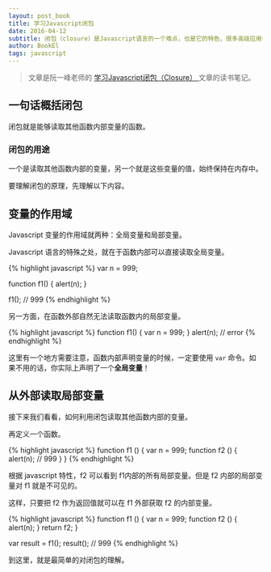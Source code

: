 ```yaml
---
layout: post_book
title: 学习Javascript闭包
date: 2016-04-12
subtitle: 闭包（closure）是Javascript语言的一个难点，也是它的特色，很多高级应用都要依靠闭包实现。
author: BookEl
tags: javascript
---
```


> 文章是阮一峰老师的 <a href="http://www.ruanyifeng.com/blog/2009/08/learning_javascript_closures.html" class="external-link" target="_blank"> 学习Javascript闭包（Closure） </a> 文章的读书笔记。

## 一句话概括闭包

闭包就是能够读取其他函数内部变量的函数。

### 闭包的用途

一个是读取其他函数内部的变量，另一个就是这些变量的值，始终保持在内存中。

要理解闭包的原理，先理解以下内容。

## 变量的作用域

Javascript 变量的作用域就两种：全局变量和局部变量。

Javascript 语言的特殊之处，就在于函数内部可以直接读取全局变量。

{% highlight javascript %}
var n = 999;

function f1() {
    alert(n);
}

f1(); // 999
{% endhighlight %}

另一方面，在函数外部自然无法读取函数内的局部变量。

{% highlight javascript %}
function f1() {
    var n = 999;
}
alert(n); // error
{% endhighlight %}

<div class="alert alert--info">
这里有一个地方需要注意，函数内部声明变量的时候，一定要使用 <code>var</code> 命令。如果不用的话，你实际上声明了一个<b>全局变量</b>！
</div>

## 从外部读取局部变量

接下来我们看看，如何利用闭包读取其他函数内部的变量。

再定义一个函数。

{% highlight javascript %}
function f1 () {
    var n = 999;
    function f2 () {
        alert(n); // 999
    }
}
{% endhighlight %}

根据 javascript 特性，f2 可以看到 f1内部的所有局部变量。但是 f2 内部的局部变量对 f1 就是不可见的。

这样，只要把 f2 作为返回值就可以在 f1 外部获取 f2 的内部变量。

{% highlight javascript %}
function f1 () {
    var n = 999;
    function f2 () {
        alert(n);
    }
    return f2;
}

var result = f1();
result(); // 999
{% endhighlight %}

到这里，就是最简单的对闭包的理解。